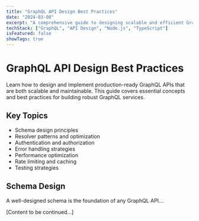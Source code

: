 ```yaml
---
title: "GraphQL API Design Best Practices"
date: "2024-03-08"
excerpt: "A comprehensive guide to designing scalable and efficient GraphQL APIs, covering schema design, resolvers, authentication, and performance optimization."
techStack: ["GraphQL", "API Design", "Node.js", "TypeScript"]
isFeatured: false
showTags: true
---
```


# GraphQL API Design Best Practices

Learn how to design and implement production-ready GraphQL APIs that are both scalable and maintainable. This guide covers essential concepts and best practices for building robust GraphQL services.

## Key Topics

- Schema design principles
- Resolver patterns and optimization
- Authentication and authorization
- Error handling strategies
- Performance optimization
- Rate limiting and caching
- Testing strategies

## Schema Design

A well-designed schema is the foundation of any GraphQL API...

[Content to be continued...] 
